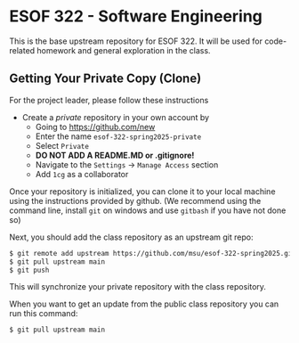 # ESOF 322 - Software Engineering

This is the base upstream repository for ESOF 322.  It will be used for code-related homework and general
 exploration in the class.

## Getting Your Private Copy (Clone)

For the project leader, please follow these instructions

- Create a *private* repository in your own account by
    - Going to <https://github.com/new>
    - Enter the name `esof-322-spring2025-private`
    - Select `Private`
    - **DO NOT ADD A README.MD or .gitignore!**
    - Navigate to the `Settings` -> `Manage Access` section
    - Add `1cg` as a collaborator

Once your repository is initialized, you can clone it to your local machine using the instructions provided by
github.  (We recommend using the command line, install `git` on windows and use `gitbash` if you have not done so)

Next, you should add the class repository as an upstream git repo:

```bash
$ git remote add upstream https://github.com/msu/esof-322-spring2025.git
$ git pull upstream main
$ git push
```
This will synchronize your private repository with the class repository.

When you want to get an update from the public class repository you can run this command:

```
$ git pull upstream main
```
